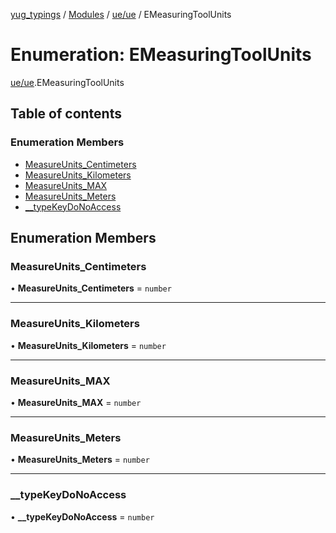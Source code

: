 [yug_typings](../README.md) / [Modules](../modules.md) / [ue/ue](../modules/ue_ue.md) / EMeasuringToolUnits

# Enumeration: EMeasuringToolUnits

[ue/ue](../modules/ue_ue.md).EMeasuringToolUnits

## Table of contents

### Enumeration Members

- [MeasureUnits\_Centimeters](ue_ue.EMeasuringToolUnits.md#measureunits_centimeters)
- [MeasureUnits\_Kilometers](ue_ue.EMeasuringToolUnits.md#measureunits_kilometers)
- [MeasureUnits\_MAX](ue_ue.EMeasuringToolUnits.md#measureunits_max)
- [MeasureUnits\_Meters](ue_ue.EMeasuringToolUnits.md#measureunits_meters)
- [\_\_typeKeyDoNoAccess](ue_ue.EMeasuringToolUnits.md#__typekeydonoaccess)

## Enumeration Members

### MeasureUnits\_Centimeters

• **MeasureUnits\_Centimeters** = `number`

___

### MeasureUnits\_Kilometers

• **MeasureUnits\_Kilometers** = `number`

___

### MeasureUnits\_MAX

• **MeasureUnits\_MAX** = `number`

___

### MeasureUnits\_Meters

• **MeasureUnits\_Meters** = `number`

___

### \_\_typeKeyDoNoAccess

• **\_\_typeKeyDoNoAccess** = `number`

